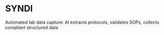 # SYNDI
Automated lab data capture: AI extracts protocols, validates SOPs, collects compliant structured data
